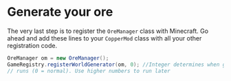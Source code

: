 # Generate your ore

The very last step is to register the `OreManager` class with Minecraft. Go ahead and add these lines to your `CopperMod` class with all your other registration code.

```java
OreManager om = new OreManager();
GameRegistry.registerWorldGenerator(om, 0); //Integer determines when generation code
// runs (0 = normal). Use higher numbers to run later
```
